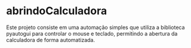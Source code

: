 # abrindoCalculadora

Este projeto consiste em uma automação simples que utiliza a biblioteca pyautogui para controlar o mouse e teclado, permitindo a abertura da calculadora de forma automatizada.
